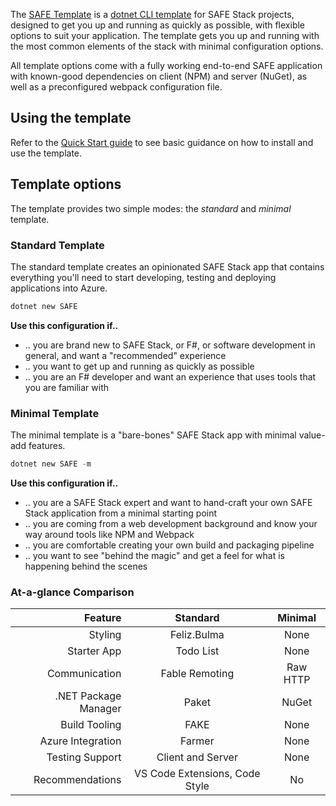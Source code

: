 The [SAFE Template](https://github.com/SAFE-Stack/SAFE-template) is a [dotnet CLI template](https://docs.microsoft.com/en-us/dotnet/core/tools/dotnet-new) for SAFE Stack projects, designed to get you up and running as quickly as possible, with flexible options to suit your application. The template gets you up and running with the most common elements of the stack with minimal configuration options.

All template options come with a fully working end-to-end SAFE application with known-good dependencies on client (NPM) and server (NuGet), as well as a preconfigured webpack configuration file.

## Using the template
Refer to the [Quick Start guide](quickstart.md#create-your-first-safe-app) to see basic guidance on how to install and use the template.

## Template options
The template provides two simple modes: the *standard* and *minimal* template.

### Standard Template
The standard template creates an opinionated SAFE Stack app that contains everything you'll need to start developing, testing and deploying applications into Azure.

```powershell
dotnet new SAFE
```

**Use this configuration if..**

* .. you are brand new to SAFE Stack, or F#, or software development in general, and want a "recommended" experience
* .. you want to get up and running as quickly as possible
* .. you are an F# developer and want an experience that uses tools that you are familiar with

### Minimal Template
The minimal template is a "bare-bones" SAFE Stack app with minimal value-add features.

```powershell
dotnet new SAFE -m
```

**Use this configuration if..**

* .. you are a SAFE Stack expert and want to hand-craft your own SAFE Stack application from a minimal starting point
* .. you are coming from a web development background and know your way around tools like NPM and Webpack
* .. you are comfortable creating your own build and packaging pipeline
* .. you want to see "behind the magic" and get a feel for what is happening behind the scenes


### At-a-glance Comparison

| Feature | Standard | Minimal |
|-:|:-:|:-:|
| Styling | Feliz.Bulma | None |
| Starter App | Todo List | None |
| Communication | Fable Remoting | Raw HTTP |
| .NET Package Manager | Paket | NuGet |
| Build Tooling | FAKE | None |
| Azure Integration | Farmer | None |
| Testing Support | Client and Server | None |
| Recommendations | VS Code Extensions, Code Style | No |